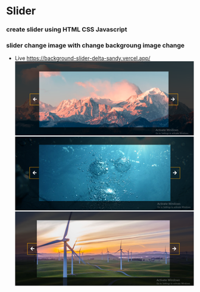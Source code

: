 # Slider 

### create slider using HTML CSS Javascript 
### slider change image with change backgroung image change 
- Live https://background-slider-delta-sandy.vercel.app/
![preview img](/image/img-1.png)
![preview img](/image/img-2.png)
![preview img](/image/img-3.png)
